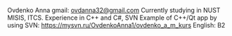Ovdenko Anna </n>
gmail: ovdanna32@gmail.com
Currently studying in NUST MISIS, ITCS.
Experience in C++ and C#, SVN
Example of C++/Qt app by using SVN:
https://mysvn.ru/OvdenkoAnna1/ovdenko_a_m_kurs
English: B2
